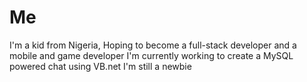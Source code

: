 # Me
I'm a kid from Nigeria, Hoping to become a full-stack developer and a mobile and game developer
I'm currently working to create a MySQL powered chat using VB.net
I'm still a newbie

